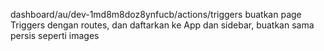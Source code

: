 dashboard/au/dev-1md8m8doz8ynfucb/actions/triggers
buatkan page Triggers dengan routes, dan daftarkan ke App dan sidebar, buatkan sama persis seperti images
